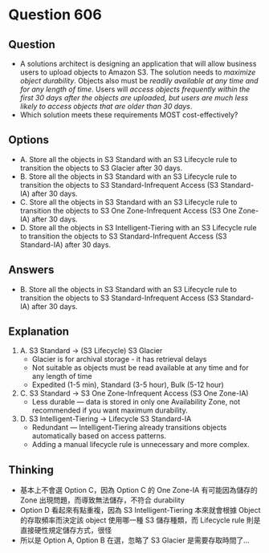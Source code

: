 # Question 606
## Question
* A solutions architect is designing an application that will allow business users to upload objects to Amazon S3. The solution needs to *maximize object durability*. Objects also must be *readily available at any time and for any length of time*. Users will *access objects frequently within the first 30 days after the objects are uploaded, but users are much less likely to access objects that are older than 30 days*.
* Which solution meets these requirements MOST cost-effectively?

## Options
* A. Store all the objects in S3 Standard with an S3 Lifecycle rule to transition the objects to S3 Glacier after 30 days.
* B. Store all the objects in S3 Standard with an S3 Lifecycle rule to transition the objects to S3 Standard-Infrequent Access (S3 Standard-IA) after 30 days.
* C. Store all the objects in S3 Standard with an S3 Lifecycle rule to transition the objects to S3 One Zone-Infrequent Access (S3 One Zone-IA) after 30 days.
* D. Store all the objects in S3 Intelligent-Tiering with an S3 Lifecycle rule to transition the objects to S3 Standard-Infrequent Access (S3 Standard-IA) after 30 days.

## Answers
* B. Store all the objects in S3 Standard with an S3 Lifecycle rule to transition the objects to S3 Standard-Infrequent Access (S3 Standard-IA) after 30 days.

## Explanation
1. A. S3 Standard -> (S3 Lifecycle) S3 Glacier 
   * Glacier is for archival storage - it has retrieval delays
   * Not suitable as objects must be read available at any time and for any length of time
   * Expedited (1-5 min), Standard (3-5 hour), Bulk (5-12 hour)
2. C. S3 Standard -> S3 One Zone-Infrequent Access (S3 One Zone-IA)
   * Less durable — data is stored in only one Availability Zone, not recommended if you want maximum durability.
3. D. S3 Intelligent-Tiering -> Lifecycle S3 Standard-IA
   * Redundant — Intelligent-Tiering already transitions objects automatically based on access patterns.
   * Adding a manual lifecycle rule is unnecessary and more complex.

## Thinking
* 基本上不會選 Option C，因為 Option C 的 One Zone-IA 有可能因為儲存的 Zone 出現問題，而導致無法儲存，不符合 durability
* Option D 看起來有點重複，因為 S3 Intelligent-Tiering 本來就會根據 Object 的存取頻率而決定該 object 使用哪一種 S3 儲存種類，而 Lifecycle rule 則是直接硬性規定儲存方式，很怪
* 所以是 Option A, Option B 在選，忽略了 S3 Glacier 是需要存取時間了...